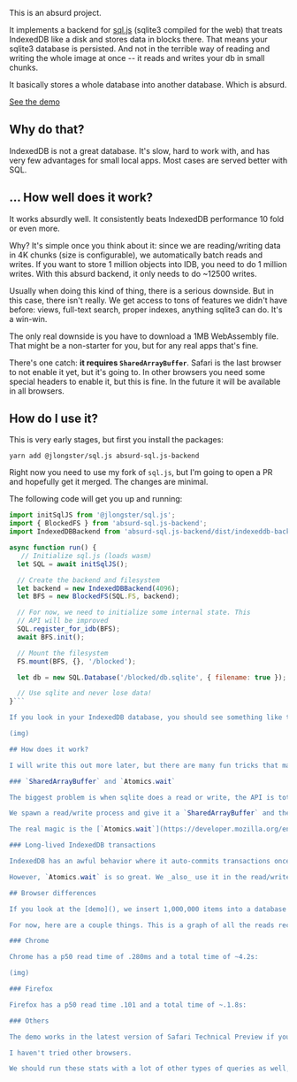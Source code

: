 
This is an absurd project.

It implements a backend for [sql.js](https://github.com/sql-js/sql.js/) (sqlite3 compiled for the web) that treats IndexedDB like a disk and stores data in blocks there. That means your sqlite3 database is persisted. And not in the terrible way of reading and writing the whole image at once -- it reads and writes your db in small chunks.

It basically stores a whole database into another database. Which is absurd.

[See the demo]()

## Why do that?

IndexedDB is not a great database. It's slow, hard to work with, and has very few advantages for small local apps. Most cases are served better with SQL.

## ... How well does it work?

It works absurdly well. It consistently beats IndexedDB performance 10 fold or even more.

Why? It's simple once you think about it: since we are reading/writing data in 4K chunks (size is configurable), we automatically batch reads and writes. If you want to store 1 million objects into IDB, you need to do 1 million writes. With this absurd backend, it only needs to do ~12500 writes.

Usually when doing this kind of thing, there is a serious downside. But in this case, there isn't really. We get access to tons of features we didn't have before: views, full-text search, proper indexes, anything sqlite3 can do. It's a win-win.

The only real downside is you have to download a 1MB WebAssembly file. That might be a non-starter for you, but for any real apps that's fine.

There's one catch: **it requires `SharedArrayBuffer`**. Safari is the last browser to not enable it yet, but it's going to. In other browsers you need some special headers to enable it, but this is fine. In the future it will be available in all browsers.

## How do I use it?

This is very early stages, but first you install the packages:

```
yarn add @jlongster/sql.js absurd-sql.js-backend
```

Right now you need to use my fork of `sql.js`, but I'm going to open a PR and hopefully get it merged. The changes are minimal.

The following code will get you up and running:

```js
import initSqlJS from '@jlongster/sql.js';
import { BlockedFS } from 'absurd-sql.js-backend';
import IndexedDBBackend from 'absurd-sql.js-backend/dist/indexeddb-backend');

async function run() {
   // Initialize sql.js (loads wasm)
  let SQL = await initSqlJS();

  // Create the backend and filesystem
  let backend = new IndexedDBBackend(4096);
  let BFS = new BlockedFS(SQL.FS, backend);

  // For now, we need to initialize some internal state. This
  // API will be improved
  SQL.register_for_idb(BFS);
  await BFS.init();

  // Mount the filesystem
  FS.mount(BFS, {}, '/blocked');

  let db = new SQL.Database('/blocked/db.sqlite', { filename: true });

  // Use sqlite and never lose data!
}```

If you look in your IndexedDB database, you should see something like this:

(img)

## How does it work?

I will write this out more later, but there are many fun tricks that make this work:

### `SharedArrayBuffer` and `Atomics.wait`

The biggest problem is when sqlite does a read or write, the API is totally synchronous because it's based on the C API. Accessing IndexedDB is always async, so how do we get around that?

We spawn a read/write process and give it a `SharedArrayBuffer` and then use the [`Atomics`](https://developer.mozilla.org/en-US/docs/Web/JavaScript/Reference/Global_Objects/Atomics) API to communicate via the buffer. For example, our backends writes a read request into the shared buffer, and the worker reads it, performs the read async, and then writes the result back.

The real magic is the [`Atomics.wait`](https://developer.mozilla.org/en-US/docs/Web/JavaScript/Reference/Global_Objects/Atomics/wait) API. It's a beautiful thing. When you call it, it completely blocks JS until the condition is met. You use it to wait on some data in the `SharedArrayBuffer`, and this is what enables us to turn the async read/write into a sync one. The backend calls it to wait on the result from the worker and blocks until it's done.

### Long-lived IndexedDB transactions

IndexedDB has an awful behavior where it auto-commits transactions once the event loop is done processing. This makes it impossible to use a transaction over time, and requires you to create a new one if you are doing many reads over time. Creating a transaction is _super_ slow and this is a massive perf hit.

However, `Atomics.wait` is so great. We _also_ use it in the read/write worker to block the process which keeps transactions alive. That means while processing requests from the backend, we can reuse a transaction for all of them. If 1000 reads come through, we will use the same `readonly` transaction for all of them, which is a massive speedup.

## Browser differences

If you look at the [demo](), we insert 1,000,000 items into a database and scan through all of them with a `SELECT COUNT(*) FROM kv)`. This causes a lot of reads. We've recorded a lot of statistics for how IDB performs across browsers and will write out more soon.

For now, here are a couple things. This is a graph of all the reads recorded during that SQL query. The X axis is the time at which the read finished (ms), and Y axis is the time the read took (ms). There are a total of ~12500 reads.

### Chrome

Chrome has a p50 read time of .280ms and a total time of ~4.2s:

(img)

### Firefox

Firefox has a p50 read time .101 and a total time of ~.1.8s:

### Others

The demo works in the latest version of Safari Technical Preview if you enable SharedArrayBuffer, but unfortunately high resolution timers are not available. That's sad because Safari seem to have great perf, similar to Firefox. Chrome is the real slow one here.

I haven't tried other browsers.

We should run these stats with a lot of other types of queries as well, and I'll do that in the future.

